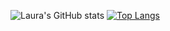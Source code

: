 ![Laura's GitHub stats](https://github-readme-stats.vercel.app/api?username=laurasultan&theme=dark&show_icons=true&layout=compact)
[![Top Langs](https://github-readme-stats.vercel.app/api/top-langs/?username=laurasultan&theme=dark&show_icons=true&layout=compact)](https://github.com/laurasultan/github-readme-stats)

<!--

<a href="https://github.com/laurasultan/github-readme-stats">
  <img align="center" src="https://github-readme-stats.vercel.app/api?username=laurasultan&theme=dark&show_icons=true&layout=compact" />
</a>

<a href="https://github.com/laurasultan/top-langs">
  <img align="center" src="https://github-readme-stats.vercel.app/api/top-langs/?username=laurasultan&theme=dark&show_icons=true&layout=compact" />
</a>

->
